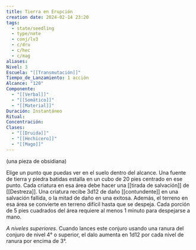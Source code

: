 ```yaml
---
title: Tierra en Erupción
creation date: 2024-02-14 23:20
tags:
  - state/seedling
  - type/note
  - conj/lv3
  - c/dru
  - c/hec
  - c/mag
aliases: 
Nivel: 3
Escuela: "[[Transmutación]]"
Tiempo_de_Lanzamiento: 1 acción
Alcance: "120"
Componente:
  - "[[Verbal]]"
  - "[[Somático]]"
  - "[[Material]]"
Duración: Instantáneo
Ritual: 
Concentración: 
Clases:
  - "[[Druida]]"
  - "[[Hechicero]]"
  - "[[Mago]]"
---
```

(una pieza de obsidiana)

Elige un punto que puedas ver en el suelo dentro del alcance. Una fuente de tierra y piedra batidas estalla en un cubo de 20 pies centrado en ese punto. Cada criatura en esa área debe hacer una [[tirada de salvación]] de [[Destreza]]. Una criatura recibe 3d12 de daño [[contundente]] en una salvación fallida, o la mitad de daño en una exitosa. Además, el terreno en esa área se convierte en terreno difícil hasta que se despeja. Cada porción de 5 pies cuadrados del área requiere al menos 1 minuto para despejarse a mano.

*A niveles superiores*. Cuando lances este conjuro usando una ranura del conjuro de nivel 4° o superior, el dalo aumenta en 1d12 por cada nivel de ranura por encima de 3°.